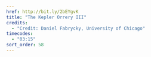 ```yaml
---
href: http://bit.ly/2bEYgvK
title: "The Kepler Orrery III"
credits:
  - "Credit: Daniel Fabrycky, University of Chicago"
timecodes:
  - "03:15"
sort_order: 58
---
```

